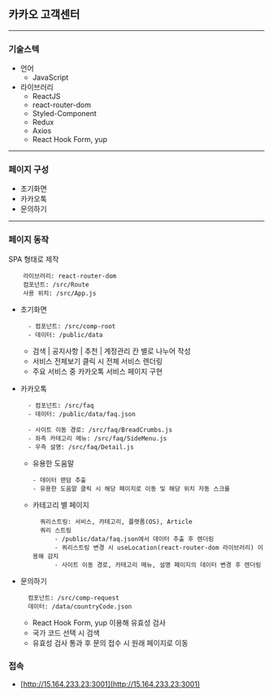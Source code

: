## 카카오 고객센터
----------------------------
### 기술스텍
- 언어
    - JavaScript
- 라이브러리
    - ReactJS
    - react-router-dom
    - Styled-Component
    - Redux
    - Axios
    - React Hook Form, yup
-----------------------------
### 페이지 구성
- 초기화면
- 카카오톡
- 문의하기
----------------------------
### 페이지 동작
SPA 형태로 제작

        라이브러리: react-router-dom
        컴포넌트: /src/Route
        사용 위치: /src/App.js

- 초기화면

        - 컴포넌트: /src/comp-root
        - 데이터: /public/data
    - 검색 | 공지사항 | 추천 | 계정관리 칸 별로 나누어 작성
    - 서비스 전체보기 클릭 시 전체 서비스 렌더링
    - 주요 서비스 중 카카오톡 서비스 페이지 구현
- 카카오톡

        - 컴포넌트: /src/faq
        - 데이터: /public/data/faq.json

        - 사이트 이동 경로: /src/faq/BreadCrumbs.js
        - 좌측 카테고리 메뉴: /src/faq/SideMenu.js
        - 우측 설명: /src/faq/Detail.js

    - 유용한 도움말
    
          - 데이터 랜덤 추출
          - 유용한 도움말 클릭 시 해당 페이지로 이동 및 해당 위치 자동 스크롤
    - 카테고리 별 페이지

            쿼리스트링: 서비스, 카테고리, 플랫폼(OS), Article
            쿼리 스트링
                - /public/data/faq.json에서 데이터 추출 후 렌더링
                - 쿼리스트링 변경 시 useLocation(react-router-dom 라이브러리) 이용해 감지
                - 사이트 이동 경로, 카테고리 메뉴, 설명 페이지의 데이터 변경 후 렌더링 
- 문의하기
        
        컴포넌트: /src/comp-request
        데이터: /data/countryCode.json
    - React Hook Form, yup 이용해 유효성 검사
    - 국가 코드 선택 시 검색
    - 유효성 검사 통과 후 문의 접수 시 원래 페이지로 이동

### 접속
- [http://15.164.233.23:3001](http://15.164.233.23:3001)
        